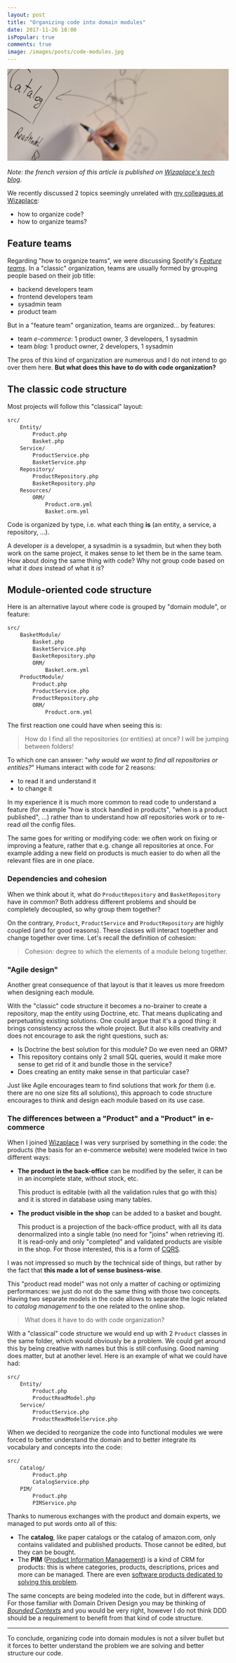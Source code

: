 ```yaml
---
layout: post
title: "Organizing code into domain modules"
date: 2017-11-26 18:00
isPopular: true
comments: true
image: /images/posts/code-modules.jpg
---
```


![](/images/posts/code-modules.jpg)

*Note: the french version of this article is published on [Wizaplace's tech blog](http://tech.wizaplace.com/posts/organisation-du-code-par-modules-fonctionnels)*.

We recently discussed 2 topics seemingly unrelated with [my colleagues at Wizaplace](http://tech.wizaplace.com):

- how to organize code?
- how to organize teams?

<!--more-->

## Feature teams

Regarding "how to organize teams", we were discussing Spotify's [*Feature teams*](https://labs.spotify.com/2014/03/27/spotify-engineering-culture-part-1/). In a "classic" organization, teams are usually formed by grouping people based on their job title:

- backend developers team
- frontend developers team
- sysadmin team
- product team

But in a "feature team" organization, teams are organized… by features:

- team *e-commerce*: 1 product owner, 3 developers, 1 sysadmin
- team *blog*: 1 product owner, 2 developers, 1 sysadmin

The pros of this kind of organization are numerous and I do not intend to go over them here. **But what does this have to do with code organization?**

## The classic code structure

Most projects will follow this "classical" layout:

```
src/
    Entity/
        Product.php
        Basket.php
    Service/
        ProductService.php
        BasketService.php
    Repository/
        ProductRepository.php
        BasketRepository.php
    Resources/
        ORM/
            Product.orm.yml
            Basket.orm.yml
```

Code is organized by type, i.e. what each thing **is** (an entity, a service, a repository, …).

A developer *is* a developer, a sysadmin is a sysadmin, but when they both work on the same project, it makes sense to let them be in the same team. How about doing the same thing with code? Why not group code based on what it *does* instead of what it *is*?

## Module-oriented code structure

Here is an alternative layout where code is grouped by "domain module", or feature:

```
src/
    BasketModule/
        Basket.php
        BasketService.php
        BasketRepository.php
        ORM/
            Basket.orm.yml
    ProductModule/
        Product.php
        ProductService.php
        ProductRepository.php
        ORM/
            Product.orm.yml
```

The first reaction one could have when seeing this is:

> How do I find all the repositories (or entities) at once? I will be jumping between folders!

To which one can answer: "*why would we want to find all repositories or entities?*" Humans interact with code for 2 reasons:

- to read it and understand it
- to change it

In my experience it is much more common to read code to understand a feature (for example "how is stock handled in products", "when is a product published", …) rather than to understand how *all* repositories work or to re-read *all* the config files.

The same goes for writing or modifying code: we often work on fixing or improving a feature, rather that e.g. change all repositories at once. For example adding a new field on products is much easier to do when all the relevant files are in one place.

### Dependencies and cohesion

When we think about it, what do `ProductRepository` and `BasketRepository` have in common? Both address different problems and should be completely decoupled, so why group them together?

On the contrary, `Product`, `ProductService` and `ProductRepository` are highly coupled (and for good reasons). These classes will interact together and change together over time. Let's recall the definition of cohesion:

> Cohesion: degree to which the elements of a module belong together.

### "Agile design"

Another great consequence of that layout is that it leaves us more freedom when designing each module.

With the "classic" code structure it becomes a no-brainer to create a repository, map the entity using Doctrine, etc. That means duplicating and perpetuating existing solutions. One could argue that it's a good thing: it brings consistency across the whole project. But it also kills creativity and does not encourage to ask the right questions, such as:

- Is Doctrine the best solution for this module? Do we even need an ORM?
- This repository contains only 2 small SQL queries, would it make more sense to get rid of it and bundle those in the service?
- Does creating an entity make sense in that particular case?

Just like Agile encourages team to find solutions that work *for them* (i.e. there are no one size fits all solutions), this approach to code structure encourages to think and design each module based on its use case.

### The differences between a "Product" and a "Product" in e-commerce

When I joined [Wizaplace](http://www.wizaplace.com/en/home-en/) I was very surprised by something in the code: the products (the basis for an e-commerce website) were modeled twice in two different ways:

- **The product in the back-office** can be modified by the seller, it can be in an incomplete state, without stock, etc.

    This product is editable (with all the validation rules that go with this) and it is stored in database using many tables.

- **The product visible in the shop** can be added to a basket and bought.

    This product is a projection of the back-office product, with all its data denormalized into a single table (no need for "joins" when retrieving it). It is read-only and only "completed" and validated products are visible in the shop. For those interested, this is a form of [CQRS](https://martinfowler.com/bliki/CQRS.html).


I was not impressed so much by the technical side of things, but rather by the fact that **this made a lot of sense business-wise**.

This "product read model" was not only a matter of caching or optimizing performances: we just do not do the same thing with those two concepts. Having two separate models in the code allows to separate the logic related to *catalog management* to the one related to the online shop.

> What does it have to do with code organization?

With a "classical" code structure we would end up with 2 `Product` classes in the same folder, which would obviously be a problem. We could get around this by being creative with names but this is still confusing. Good naming does matter, but at another level. Here is an example of what we could have had:

```
src/
    Entity/
        Product.php
        ProductReadModel.php
    Service/
        ProductService.php
        ProductReadModelService.php
```

When we decided to reorganize the code into functional modules we were forced to better understand the domain and to better integrate its vocabulary and concepts into the code:

```
src/
    Catalog/
        Product.php
        CatalogService.php
    PIM/
        Product.php
        PIMService.php
```

Thanks to numerous exchanges with the product and domain experts, we managed to put words onto all of this:

- The **catalog**, like paper catalogs or the catalog of amazon.com, only contains validated and published products. Those cannot be edited, but they can be bought.
- The **PIM** ([Product Information Management](https://en.wikipedia.org/wiki/Product_information_management)) is a kind of CRM for products: this is where categories, products, descriptions, prices and more can be managed. There are even [software products dedicated to solving this problem](https://www.akeneo.com/).

The same concepts are being modeled into the code, but in different ways. For those familiar with Domain Driven Design you may be thinking of [*Bounded Contexts*](https://martinfowler.com/bliki/BoundedContext.html) and you would be very right, however I do not think DDD should be a requirement to benefit from that kind of code structure.

---

To conclude, organizing code into domain modules is not a silver bullet but it forces to better understand the problem we are solving and better structure our code.
